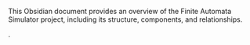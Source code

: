 This Obsidian document provides an overview of the Finite Automata Simulator project, including its structure, components, and relationships.

.